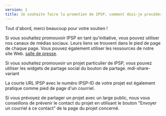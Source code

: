 ```yaml
---
version: 1
title: Je souhaite faire la promotion de IPSP, comment dois-je procéder ?
---
```


Tout d'abord, merci beaucoup pour votre soutien !

Si vous souhaitez promouvoir IPSP en tant qu'initiative, vous pouvez utiliser nos canaux de médias sociaux. Leurs liens se trouvent dans le pied de page de chaque page. Vous pouvez également utiliser les ressources de notre site Web. [salle de presse](https://IP4SP.org/press_room).

Si vous souhaitez promouvoir un projet particulier de IPSP, vous pouvez utiliser les widgets de partage social du bouton de partage. <v-avatar color="primary" size="24"><v-icon dark small> mdi-share-variant </v-icon> </v-avatar>

La courte URL IPSP avec le numéro IPSP-ID de votre projet est également pratique comme pied de page d'un courriel.

Si vous prévoyez de partager un projet avec un large public, nous vous conseillons de prévenir le contact du projet en utilisant le bouton "Envoyer un courriel à ce contact" de la page du projet concerné.

